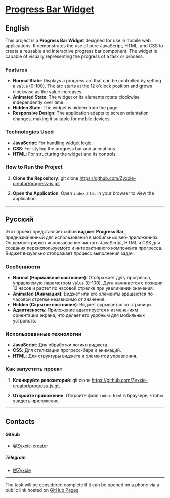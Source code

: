 # [Progress Bar Widget](https://zyxxie-creator.github.io/progress-js/)

## English

This project is a **Progress Bar Widget** designed for use in mobile web applications. It demonstrates the use of pure JavaScript, HTML, and CSS to create a reusable and interactive progress bar component. The widget is capable of visually representing the progress of a task or process.

### Features

- **Normal State**: Displays a progress arc that can be controlled by setting a `Value` (0-100). The arc starts at the 12 o'clock position and grows clockwise as the value increases.
- **Animated State**: The widget or its elements rotate clockwise independently over time.
- **Hidden State**: The widget is hidden from the page.
- **Responsive Design**: The application adapts to screen orientation changes, making it suitable for mobile devices.

### Technologies Used

- **JavaScript**: For handling widget logic.
- **CSS**: For styling the progress bar and animations.
- **HTML**: For structuring the widget and its controls.

### How to Run the Project

1. **Clone the Repository**:
git clone https://github.com/Zyxxie-creator/progress-js.git

2. **Open the Application**:
Open `index.html` in your browser to view the application.

---

## Русский

Этот проект представляет собой **виджет Progress Bar**, предназначенный для использования в мобильных веб-приложениях. Он демонстрирует использование чистого JavaScript, HTML и CSS для создания переиспользуемого и интерактивного компонента прогресса. Виджет визуально отображает процесс выполнения задач.

### Особенности

- **Normal (Нормальное состояние)**: Отображает дугу прогресса, управляемую параметром `Value` (0-100). Дуга начинается с позиции 12 часов и растет по часовой стрелке при увеличении значения.
- **Animated (Анимация)**: Виджет или его элементы вращаются по часовой стрелке независимо от значения.
- **Hidden (Скрытое состояние)**: Виджет скрывается со страницы.
- **Адаптивность**: Приложение адаптируется к изменениям ориентации экрана, что делает его удобным для мобильных устройств.

### Использованные технологии

- **JavaScript**: Для обработки логики виджета.
- **CSS**: Для стилизации прогресс-бара и анимаций.
- **HTML**: Для структуры виджета и элементов управления.

### Как запустить проект

1. **Клонируйте репозиторий**:
git clone https://github.com/Zyxxie-creator/progress-js.git

2. **Откройте приложение**:
Откройте файл `index.html` в браузере, чтобы увидеть приложение.

---

## Contacts
#### **Github**
- [@Zyxxie-creator](https://github.com/Zyxxie-creator)
##### **Telegram**
-  [@Zyxxie](https://t.me/Zyxxie)

---

The task will be considered complete if it can be opened on a phone via a public link hosted on [GitHub Pages](https://pages.github.com/).
